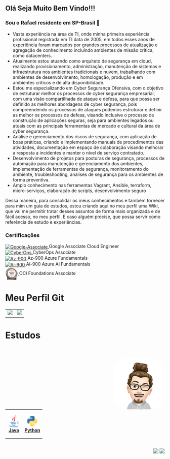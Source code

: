 ## Olá Seja Muito Bem Vindo!!! 
### Sou o Rafael residente em SP-Brasil 👋
- Vasta experiência na área de TI, onde minha primeira experiência profissional registrada em TI data de 2005, em todos esses anos de experiência foram marcados por grandes processos de atualização e agregação de conhecimento incluíndo ambientes de missão critica, como datacenters.
- Atualmente estou atuando como arquiteto de segurança em cloud, realizando provisionamento, administração, manutenção de sistemas e infraestrutura nos ambientes tradicionais e nuvem, trabalhando com ambientes de desenvolvimento, homologação, produção e em ambientes críticos e de alta disponibilidade.
- Estou me especializando em Cyber Segurança Ofensiva, com o objetivo de estruturar melhor os processos de cyber segurança empresarial, com uma visão compartilhada de ataque e defesa, para que possa ser definido as melhores abordagens de cyber segurança, pois compreendendo os processos de ataques podemos estruturar e definir as melhor os processos de defesa, visando inclusive o processo de construção de aplicações seguras, seja para ambientes legados ou atuais com as principais ferramentas de mercado e cultural da área de cyber segurança.
- Análise e gerenciamento dos riscos de segurança, com aplicação de boas práticas, criando e implementando manuais de procedimentos das atividades, documentação em espaço de colaboração visando melhorar a resposta a incidentes e manter o nível de serviço contratado.
- Desenvolvimento de projetos para posturas de segurança, processos de automação para manutenção e gerenciamento dos ambientes, implementação de ferramentas de segurança, monitoramento do ambiente, troubleshooting, analises de segurança para os ambientes de forma preventiva.
- Amplo conhecimento nas ferramentas Vagrant, Ansible, terraform, micro-serviços, elaboração de scripts, desenvolvimento seguro
  
Dessa maneira, para consolidar os meus conhecimentos e também fornecer para mim um guia de estudos, estou criando aqui no meu perfil uma Wiki, que vai me permitir tratar desses assuntos de forma mais organizada e de fácil acesso, no meu perfil. E caso alguém precise, que possa servir como referência de estudo e experiências.

### Certificações
<a href="https://api.accredible.com/v1/frontend/credential_website_embed_image/certificate/65547880"><img align="center" alt="Google-Associate" height="40" width="40" src="https://api.accredible.com/v1/frontend/credential_website_embed_image/badge/65547880"> </a> Google Associate Cloud Engineer<br />
<a href="https://www.credly.com/badges/4cf517f5-7abe-44ba-8d40-e8959fc94f4c"><img align="center" alt="CyberOps" height="40" width="40" src="https://images.credly.com/size/340x340/images/53f37f83-04a1-4935-9b1e-21a99cc6e1b2/CyberOpsAssoc.png"> </a> CyberOps Associate<br />
<a href="https://www.credly.com/badges/3cd635da-6949-4f29-882a-a3062ec06a89"><img align="center" alt="Az-900" height="40" width="40" src="https://images.credly.com/size/340x340/images/be8fcaeb-c769-4858-b567-ffaaa73ce8cf/image.png"> </a> Az-900 Azure Fundamentals<br />
<a href="https://www.credly.com/badges/e2f283f7-fb24-4a67-8d69-fdf91dedef57"><img align="center" alt="Ai-900" height="40" width="40" src="https://images.credly.com/size/110x110/images/4136ced8-75d5-4afb-8677-40b6236e2672/azure-ai-fundamentals-600x600.png"> </a> Ai-900 Azure AI Fundamentals<br />
<a href="https://catalog-education.oracle.com/pls/certview/sharebadge?id=9A9C9CCBCF10527F109828507B6D056BA5EB2906FF7FC5261726889A6E22E17A"><img align="center" alt="Ai-900" height="40" width="40" src="https://github.com/leafar3103/leafar3103/blob/main/OCI-Badge.png"> </a> OCI Foundations Associate<br />


<h1> Meu Perfil Git</h1>
<div style="display: inline_block" align="center">
  <table>
    <tr>
  
  <td><a href="#"><img height="180em" src="https://github-readme-stats.vercel.app/api?username=leafar3103&show_icons=true&theme=dark&include_all_commits=true&count_private=true"/></a></td>
  <td><a href="#"><img height="180em" src="https://github-readme-stats.vercel.app/api/top-langs/?username=leafar3103&layout=compact&langs_count=7&theme=dark"/></a></td>
 </tr>
</table>
</div>
  
  <h1>Estudos</h1>
<div style="display: inline_block"><br>
  <!-- <img align="center" alt="Rafa-Js" height="30" width="40" src="https://raw.githubusercontent.com/devicons/devicon/master/icons/javascript/javascript-plain.svg"> -->
<table border="0">
 <tr>
  <td><p align="center"> <a href="https://github.com/leafar3103/Estudo/tree/master/Java"><img align="center" alt="Java" height="40" width="40" src="https://github.com/devicons/devicon/blob/master/icons/java/java-original.svg"><br /> <b>Java</b></a></p></td>
  <td><p align="center"> <a href="#"><img align="center" alt="Python" height="40" width="40" src="https://raw.githubusercontent.com/devicons/devicon/master/icons/python/python-original.svg"><br /><b>Python</b></a></p></td>
  <!--<td><img align="center" alt="AWS" height="30" width="40" src="https://github.com/devicons/devicon/blob/master/icons/amazonwebservices/amazonwebservices-original.svg"></td>
  <td><img align="center" alt="Az-900" height="30" width="40" src="https://github.com/devicons/devicon/blob/master/icons/azure/azure-original.svg"></td>
  <td><img align="center" alt="Csharp" height="30" width="40" src="https://raw.githubusercontent.com/devicons/devicon/master/icons/csharp/csharp-original.svg"></td>-->
 <br /> <img align="right" alt="Rafa-pic" height="163" style="border-radius:50px;" src="https://github.com/leafar3103/leafar3103/blob/main/Perfil-png-github.png">
  </tr>
</table>
</div>
<div align="right" style="display: inline_block">

 <br />
 <a href = "mailto:rafaelferreira.3103@gmail.com" ><img src="https://img.shields.io/badge/-Gmail-%23333?style=for-the-badge&logo=gmail&logoColor=white" target="_blank"></a>
 <a href="https://www.linkedin.com/in/rafael-de-oliveira-ferreira" target="blank"><img src="https://img.shields.io/badge/-LinkedIn-%230077B5?style=for-the-badge&logo=linkedin&logoColor=white" target="_blank"></a>
 
</div>  


